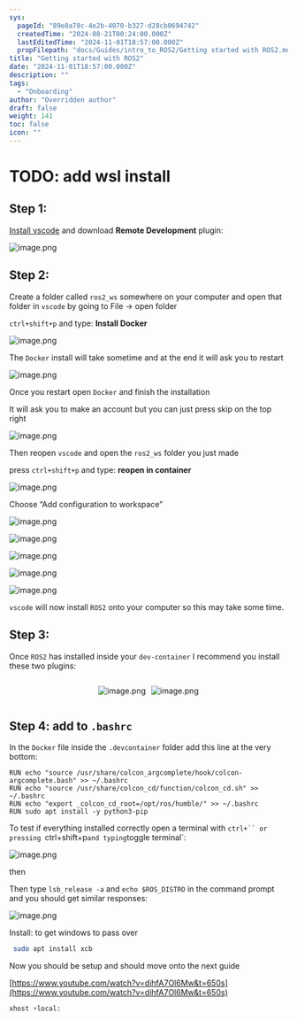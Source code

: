 ```yaml
---
sys:
  pageId: "89e0a78c-4e2b-4070-b327-d28cb0694742"
  createdTime: "2024-08-21T00:24:00.000Z"
  lastEditedTime: "2024-11-01T18:57:00.000Z"
  propFilepath: "docs/Guides/intro_to_ROS2/Getting started with ROS2.md"
title: "Getting started with ROS2"
date: "2024-11-01T18:57:00.000Z"
description: ""
tags:
  - "Onboarding"
author: "Overridden author"
draft: false
weight: 141
toc: false
icon: ""
---
```


# TODO: add wsl install

## Step 1:

[Install vscode](https://code.visualstudio.com/download) and download **Remote Development** plugin:

![image.png](https://prod-files-secure.s3.us-west-2.amazonaws.com/d518164a-d88e-44d1-a4ee-3adb3bd8bce0/efb52993-1881-4a40-b95e-6f020334f022/image.png?X-Amz-Algorithm=AWS4-HMAC-SHA256&X-Amz-Content-Sha256=UNSIGNED-PAYLOAD&X-Amz-Credential=ASIAZI2LB466RHQBL6FB%2F20250317%2Fus-west-2%2Fs3%2Faws4_request&X-Amz-Date=20250317T210729Z&X-Amz-Expires=3600&X-Amz-Security-Token=IQoJb3JpZ2luX2VjEPT%2F%2F%2F%2F%2F%2F%2F%2F%2F%2FwEaCXVzLXdlc3QtMiJIMEYCIQDA77E2qgSNyHywc%2FDOPEHqXzleG7HX%2Bol1feWr3hx7dAIhALdUfusEfDhiG79hUHVQanTDnTZQJ1Eg9sdN8kl976wsKv8DCE0QABoMNjM3NDIzMTgzODA1Igw9vyFjVzLlq8YqwOUq3AM3V72C0HL71FBkbZPj3Q%2BGqpFfrYMliKtzRRvdXEZTCZeObbMF2iz6Y%2B5zoa2Ux%2FkaSqeto0BHVyHDAVBnfMnL2Y%2FwmWtWntEMaLBJp%2FpFDps%2BQ7t15cpmUVxFPZe8ZlDNR1t%2BXHhcApQCoFeFa7YXUsDny0QYHAu%2FGNF%2FBJRvzFT4vvR1%2B8fDs4NZQ9f0diwygxI5tHURw9cvkaOl6qcep8bDgdFFOUSPYVCpxcOo9ZcQteRtTjQ7Lo8WuI2OqgOeSbsdvkksfcHh%2BUyprTu1odAn0Y%2B3bZcde4KS0fO1J1DvdSC%2Bmt0cVuxfYZtwEmxRZ9hNTQ6wXsCTM9aTgzTGlLZP5n82Z2RHlXOkSdV7QZ3Ziloq%2BxW7%2FJYie8UsCxK98XhdioWW7%2F0mrbeXHzymJV%2Fiy9q8%2F6SKm6F7ak7IV3jS%2FL2RDBEspo%2F0VcJEdlC%2Bxk1%2B6tkSJObRYKLrhdKmpraLT%2FZJA544ZGA5s2ZLx2VANUT85B7xq35cZU54A8rU77A87y9E%2F4J8tT%2BcZHWTH%2BTOCp56d2jY0VJqOyxhzWUGZdWbDvPNkQ8SOSoeKjh%2FwKi4THHOXCT4UWcs8U2OhXQFSfg%2BmugkooWE6xU8R7x0CSoJ2V9o%2BkLe9jD8guK%2BBjqkAbKTzrgYGBYurzoqXfGgSl2zpbSu1zvXpHMhm0lCOJGv%2B8pwlKnpyN2vHZcObVRENzDbhiDDBMhvMLj0ufKWwAOhB2T7wlFn1hvfYswER5zRDDzD9DQ1lDkaHco%2BHdCd2tUJr8iPpeflAoGX2WAS875wZYxNyEzUMmBn9wqSArhIBgA3Tn%2BSdeNm%2BY5TqVSPVnHxR4Xxw5c7j9XKCy4%2FVhLh8OXN&X-Amz-Signature=899ca45a3e128788b5bcf9da3919754aecf432779a77a6fbd9a09623bbc72fe6&X-Amz-SignedHeaders=host&x-id=GetObject)

## Step 2:

Create a folder called `ros2_ws` somewhere on your computer and open that folder in `vscode` by going to File → open folder 

`ctrl+shift+p` and type: **Install Docker**

![image.png](https://prod-files-secure.s3.us-west-2.amazonaws.com/d518164a-d88e-44d1-a4ee-3adb3bd8bce0/2269dc0e-1cd5-47ff-bceb-c04ad9b2eab0/image.png?X-Amz-Algorithm=AWS4-HMAC-SHA256&X-Amz-Content-Sha256=UNSIGNED-PAYLOAD&X-Amz-Credential=ASIAZI2LB466RHQBL6FB%2F20250317%2Fus-west-2%2Fs3%2Faws4_request&X-Amz-Date=20250317T210729Z&X-Amz-Expires=3600&X-Amz-Security-Token=IQoJb3JpZ2luX2VjEPT%2F%2F%2F%2F%2F%2F%2F%2F%2F%2FwEaCXVzLXdlc3QtMiJIMEYCIQDA77E2qgSNyHywc%2FDOPEHqXzleG7HX%2Bol1feWr3hx7dAIhALdUfusEfDhiG79hUHVQanTDnTZQJ1Eg9sdN8kl976wsKv8DCE0QABoMNjM3NDIzMTgzODA1Igw9vyFjVzLlq8YqwOUq3AM3V72C0HL71FBkbZPj3Q%2BGqpFfrYMliKtzRRvdXEZTCZeObbMF2iz6Y%2B5zoa2Ux%2FkaSqeto0BHVyHDAVBnfMnL2Y%2FwmWtWntEMaLBJp%2FpFDps%2BQ7t15cpmUVxFPZe8ZlDNR1t%2BXHhcApQCoFeFa7YXUsDny0QYHAu%2FGNF%2FBJRvzFT4vvR1%2B8fDs4NZQ9f0diwygxI5tHURw9cvkaOl6qcep8bDgdFFOUSPYVCpxcOo9ZcQteRtTjQ7Lo8WuI2OqgOeSbsdvkksfcHh%2BUyprTu1odAn0Y%2B3bZcde4KS0fO1J1DvdSC%2Bmt0cVuxfYZtwEmxRZ9hNTQ6wXsCTM9aTgzTGlLZP5n82Z2RHlXOkSdV7QZ3Ziloq%2BxW7%2FJYie8UsCxK98XhdioWW7%2F0mrbeXHzymJV%2Fiy9q8%2F6SKm6F7ak7IV3jS%2FL2RDBEspo%2F0VcJEdlC%2Bxk1%2B6tkSJObRYKLrhdKmpraLT%2FZJA544ZGA5s2ZLx2VANUT85B7xq35cZU54A8rU77A87y9E%2F4J8tT%2BcZHWTH%2BTOCp56d2jY0VJqOyxhzWUGZdWbDvPNkQ8SOSoeKjh%2FwKi4THHOXCT4UWcs8U2OhXQFSfg%2BmugkooWE6xU8R7x0CSoJ2V9o%2BkLe9jD8guK%2BBjqkAbKTzrgYGBYurzoqXfGgSl2zpbSu1zvXpHMhm0lCOJGv%2B8pwlKnpyN2vHZcObVRENzDbhiDDBMhvMLj0ufKWwAOhB2T7wlFn1hvfYswER5zRDDzD9DQ1lDkaHco%2BHdCd2tUJr8iPpeflAoGX2WAS875wZYxNyEzUMmBn9wqSArhIBgA3Tn%2BSdeNm%2BY5TqVSPVnHxR4Xxw5c7j9XKCy4%2FVhLh8OXN&X-Amz-Signature=5cddddaa060c1edf49a37327fc2da6b5cfd382ece3b64cae4e95caa03f2b58b2&X-Amz-SignedHeaders=host&x-id=GetObject)

The `Docker` install will take sometime and at the end it will ask you to restart

![image.png](https://prod-files-secure.s3.us-west-2.amazonaws.com/d518164a-d88e-44d1-a4ee-3adb3bd8bce0/ed233f78-be33-4b1f-b89c-9c346c0e961e/image.png?X-Amz-Algorithm=AWS4-HMAC-SHA256&X-Amz-Content-Sha256=UNSIGNED-PAYLOAD&X-Amz-Credential=ASIAZI2LB466RHQBL6FB%2F20250317%2Fus-west-2%2Fs3%2Faws4_request&X-Amz-Date=20250317T210729Z&X-Amz-Expires=3600&X-Amz-Security-Token=IQoJb3JpZ2luX2VjEPT%2F%2F%2F%2F%2F%2F%2F%2F%2F%2FwEaCXVzLXdlc3QtMiJIMEYCIQDA77E2qgSNyHywc%2FDOPEHqXzleG7HX%2Bol1feWr3hx7dAIhALdUfusEfDhiG79hUHVQanTDnTZQJ1Eg9sdN8kl976wsKv8DCE0QABoMNjM3NDIzMTgzODA1Igw9vyFjVzLlq8YqwOUq3AM3V72C0HL71FBkbZPj3Q%2BGqpFfrYMliKtzRRvdXEZTCZeObbMF2iz6Y%2B5zoa2Ux%2FkaSqeto0BHVyHDAVBnfMnL2Y%2FwmWtWntEMaLBJp%2FpFDps%2BQ7t15cpmUVxFPZe8ZlDNR1t%2BXHhcApQCoFeFa7YXUsDny0QYHAu%2FGNF%2FBJRvzFT4vvR1%2B8fDs4NZQ9f0diwygxI5tHURw9cvkaOl6qcep8bDgdFFOUSPYVCpxcOo9ZcQteRtTjQ7Lo8WuI2OqgOeSbsdvkksfcHh%2BUyprTu1odAn0Y%2B3bZcde4KS0fO1J1DvdSC%2Bmt0cVuxfYZtwEmxRZ9hNTQ6wXsCTM9aTgzTGlLZP5n82Z2RHlXOkSdV7QZ3Ziloq%2BxW7%2FJYie8UsCxK98XhdioWW7%2F0mrbeXHzymJV%2Fiy9q8%2F6SKm6F7ak7IV3jS%2FL2RDBEspo%2F0VcJEdlC%2Bxk1%2B6tkSJObRYKLrhdKmpraLT%2FZJA544ZGA5s2ZLx2VANUT85B7xq35cZU54A8rU77A87y9E%2F4J8tT%2BcZHWTH%2BTOCp56d2jY0VJqOyxhzWUGZdWbDvPNkQ8SOSoeKjh%2FwKi4THHOXCT4UWcs8U2OhXQFSfg%2BmugkooWE6xU8R7x0CSoJ2V9o%2BkLe9jD8guK%2BBjqkAbKTzrgYGBYurzoqXfGgSl2zpbSu1zvXpHMhm0lCOJGv%2B8pwlKnpyN2vHZcObVRENzDbhiDDBMhvMLj0ufKWwAOhB2T7wlFn1hvfYswER5zRDDzD9DQ1lDkaHco%2BHdCd2tUJr8iPpeflAoGX2WAS875wZYxNyEzUMmBn9wqSArhIBgA3Tn%2BSdeNm%2BY5TqVSPVnHxR4Xxw5c7j9XKCy4%2FVhLh8OXN&X-Amz-Signature=7e707d2dd4eff6f7417af01f64e6bdc1c6deffd87f22644684967b3d2c9693b8&X-Amz-SignedHeaders=host&x-id=GetObject)

Once you restart open `Docker` and finish the installation

It will ask you to make an account but you can just press skip on the top right

![image.png](https://prod-files-secure.s3.us-west-2.amazonaws.com/d518164a-d88e-44d1-a4ee-3adb3bd8bce0/21010ad9-1659-4fd9-9f59-9932a09b2a3d/image.png?X-Amz-Algorithm=AWS4-HMAC-SHA256&X-Amz-Content-Sha256=UNSIGNED-PAYLOAD&X-Amz-Credential=ASIAZI2LB466RHQBL6FB%2F20250317%2Fus-west-2%2Fs3%2Faws4_request&X-Amz-Date=20250317T210729Z&X-Amz-Expires=3600&X-Amz-Security-Token=IQoJb3JpZ2luX2VjEPT%2F%2F%2F%2F%2F%2F%2F%2F%2F%2FwEaCXVzLXdlc3QtMiJIMEYCIQDA77E2qgSNyHywc%2FDOPEHqXzleG7HX%2Bol1feWr3hx7dAIhALdUfusEfDhiG79hUHVQanTDnTZQJ1Eg9sdN8kl976wsKv8DCE0QABoMNjM3NDIzMTgzODA1Igw9vyFjVzLlq8YqwOUq3AM3V72C0HL71FBkbZPj3Q%2BGqpFfrYMliKtzRRvdXEZTCZeObbMF2iz6Y%2B5zoa2Ux%2FkaSqeto0BHVyHDAVBnfMnL2Y%2FwmWtWntEMaLBJp%2FpFDps%2BQ7t15cpmUVxFPZe8ZlDNR1t%2BXHhcApQCoFeFa7YXUsDny0QYHAu%2FGNF%2FBJRvzFT4vvR1%2B8fDs4NZQ9f0diwygxI5tHURw9cvkaOl6qcep8bDgdFFOUSPYVCpxcOo9ZcQteRtTjQ7Lo8WuI2OqgOeSbsdvkksfcHh%2BUyprTu1odAn0Y%2B3bZcde4KS0fO1J1DvdSC%2Bmt0cVuxfYZtwEmxRZ9hNTQ6wXsCTM9aTgzTGlLZP5n82Z2RHlXOkSdV7QZ3Ziloq%2BxW7%2FJYie8UsCxK98XhdioWW7%2F0mrbeXHzymJV%2Fiy9q8%2F6SKm6F7ak7IV3jS%2FL2RDBEspo%2F0VcJEdlC%2Bxk1%2B6tkSJObRYKLrhdKmpraLT%2FZJA544ZGA5s2ZLx2VANUT85B7xq35cZU54A8rU77A87y9E%2F4J8tT%2BcZHWTH%2BTOCp56d2jY0VJqOyxhzWUGZdWbDvPNkQ8SOSoeKjh%2FwKi4THHOXCT4UWcs8U2OhXQFSfg%2BmugkooWE6xU8R7x0CSoJ2V9o%2BkLe9jD8guK%2BBjqkAbKTzrgYGBYurzoqXfGgSl2zpbSu1zvXpHMhm0lCOJGv%2B8pwlKnpyN2vHZcObVRENzDbhiDDBMhvMLj0ufKWwAOhB2T7wlFn1hvfYswER5zRDDzD9DQ1lDkaHco%2BHdCd2tUJr8iPpeflAoGX2WAS875wZYxNyEzUMmBn9wqSArhIBgA3Tn%2BSdeNm%2BY5TqVSPVnHxR4Xxw5c7j9XKCy4%2FVhLh8OXN&X-Amz-Signature=4a68040057b62f9a2746666bb7093715307607fce4563991778f53b3aa89c57b&X-Amz-SignedHeaders=host&x-id=GetObject)

Then reopen `vscode` and open the `ros2_ws` folder you just made

press `ctrl+shift+p` and type: **reopen in container**

![image.png](https://prod-files-secure.s3.us-west-2.amazonaws.com/d518164a-d88e-44d1-a4ee-3adb3bd8bce0/4e93b8c2-41ad-488c-8095-c74205196118/image.png?X-Amz-Algorithm=AWS4-HMAC-SHA256&X-Amz-Content-Sha256=UNSIGNED-PAYLOAD&X-Amz-Credential=ASIAZI2LB466RHQBL6FB%2F20250317%2Fus-west-2%2Fs3%2Faws4_request&X-Amz-Date=20250317T210729Z&X-Amz-Expires=3600&X-Amz-Security-Token=IQoJb3JpZ2luX2VjEPT%2F%2F%2F%2F%2F%2F%2F%2F%2F%2FwEaCXVzLXdlc3QtMiJIMEYCIQDA77E2qgSNyHywc%2FDOPEHqXzleG7HX%2Bol1feWr3hx7dAIhALdUfusEfDhiG79hUHVQanTDnTZQJ1Eg9sdN8kl976wsKv8DCE0QABoMNjM3NDIzMTgzODA1Igw9vyFjVzLlq8YqwOUq3AM3V72C0HL71FBkbZPj3Q%2BGqpFfrYMliKtzRRvdXEZTCZeObbMF2iz6Y%2B5zoa2Ux%2FkaSqeto0BHVyHDAVBnfMnL2Y%2FwmWtWntEMaLBJp%2FpFDps%2BQ7t15cpmUVxFPZe8ZlDNR1t%2BXHhcApQCoFeFa7YXUsDny0QYHAu%2FGNF%2FBJRvzFT4vvR1%2B8fDs4NZQ9f0diwygxI5tHURw9cvkaOl6qcep8bDgdFFOUSPYVCpxcOo9ZcQteRtTjQ7Lo8WuI2OqgOeSbsdvkksfcHh%2BUyprTu1odAn0Y%2B3bZcde4KS0fO1J1DvdSC%2Bmt0cVuxfYZtwEmxRZ9hNTQ6wXsCTM9aTgzTGlLZP5n82Z2RHlXOkSdV7QZ3Ziloq%2BxW7%2FJYie8UsCxK98XhdioWW7%2F0mrbeXHzymJV%2Fiy9q8%2F6SKm6F7ak7IV3jS%2FL2RDBEspo%2F0VcJEdlC%2Bxk1%2B6tkSJObRYKLrhdKmpraLT%2FZJA544ZGA5s2ZLx2VANUT85B7xq35cZU54A8rU77A87y9E%2F4J8tT%2BcZHWTH%2BTOCp56d2jY0VJqOyxhzWUGZdWbDvPNkQ8SOSoeKjh%2FwKi4THHOXCT4UWcs8U2OhXQFSfg%2BmugkooWE6xU8R7x0CSoJ2V9o%2BkLe9jD8guK%2BBjqkAbKTzrgYGBYurzoqXfGgSl2zpbSu1zvXpHMhm0lCOJGv%2B8pwlKnpyN2vHZcObVRENzDbhiDDBMhvMLj0ufKWwAOhB2T7wlFn1hvfYswER5zRDDzD9DQ1lDkaHco%2BHdCd2tUJr8iPpeflAoGX2WAS875wZYxNyEzUMmBn9wqSArhIBgA3Tn%2BSdeNm%2BY5TqVSPVnHxR4Xxw5c7j9XKCy4%2FVhLh8OXN&X-Amz-Signature=d5787b77486ade3706176f1d9b0415811939e365b9f805a6267ab82f829ead87&X-Amz-SignedHeaders=host&x-id=GetObject)

Choose “Add configuration to workspace”

![image.png](https://prod-files-secure.s3.us-west-2.amazonaws.com/d518164a-d88e-44d1-a4ee-3adb3bd8bce0/9560b282-5060-4989-ba37-97e7b2c22476/image.png?X-Amz-Algorithm=AWS4-HMAC-SHA256&X-Amz-Content-Sha256=UNSIGNED-PAYLOAD&X-Amz-Credential=ASIAZI2LB466RHQBL6FB%2F20250317%2Fus-west-2%2Fs3%2Faws4_request&X-Amz-Date=20250317T210729Z&X-Amz-Expires=3600&X-Amz-Security-Token=IQoJb3JpZ2luX2VjEPT%2F%2F%2F%2F%2F%2F%2F%2F%2F%2FwEaCXVzLXdlc3QtMiJIMEYCIQDA77E2qgSNyHywc%2FDOPEHqXzleG7HX%2Bol1feWr3hx7dAIhALdUfusEfDhiG79hUHVQanTDnTZQJ1Eg9sdN8kl976wsKv8DCE0QABoMNjM3NDIzMTgzODA1Igw9vyFjVzLlq8YqwOUq3AM3V72C0HL71FBkbZPj3Q%2BGqpFfrYMliKtzRRvdXEZTCZeObbMF2iz6Y%2B5zoa2Ux%2FkaSqeto0BHVyHDAVBnfMnL2Y%2FwmWtWntEMaLBJp%2FpFDps%2BQ7t15cpmUVxFPZe8ZlDNR1t%2BXHhcApQCoFeFa7YXUsDny0QYHAu%2FGNF%2FBJRvzFT4vvR1%2B8fDs4NZQ9f0diwygxI5tHURw9cvkaOl6qcep8bDgdFFOUSPYVCpxcOo9ZcQteRtTjQ7Lo8WuI2OqgOeSbsdvkksfcHh%2BUyprTu1odAn0Y%2B3bZcde4KS0fO1J1DvdSC%2Bmt0cVuxfYZtwEmxRZ9hNTQ6wXsCTM9aTgzTGlLZP5n82Z2RHlXOkSdV7QZ3Ziloq%2BxW7%2FJYie8UsCxK98XhdioWW7%2F0mrbeXHzymJV%2Fiy9q8%2F6SKm6F7ak7IV3jS%2FL2RDBEspo%2F0VcJEdlC%2Bxk1%2B6tkSJObRYKLrhdKmpraLT%2FZJA544ZGA5s2ZLx2VANUT85B7xq35cZU54A8rU77A87y9E%2F4J8tT%2BcZHWTH%2BTOCp56d2jY0VJqOyxhzWUGZdWbDvPNkQ8SOSoeKjh%2FwKi4THHOXCT4UWcs8U2OhXQFSfg%2BmugkooWE6xU8R7x0CSoJ2V9o%2BkLe9jD8guK%2BBjqkAbKTzrgYGBYurzoqXfGgSl2zpbSu1zvXpHMhm0lCOJGv%2B8pwlKnpyN2vHZcObVRENzDbhiDDBMhvMLj0ufKWwAOhB2T7wlFn1hvfYswER5zRDDzD9DQ1lDkaHco%2BHdCd2tUJr8iPpeflAoGX2WAS875wZYxNyEzUMmBn9wqSArhIBgA3Tn%2BSdeNm%2BY5TqVSPVnHxR4Xxw5c7j9XKCy4%2FVhLh8OXN&X-Amz-Signature=8d1ac95ba06d502f858f3cff5825602821f971d1c1897b85615c1995be0d927e&X-Amz-SignedHeaders=host&x-id=GetObject)

![image.png](https://prod-files-secure.s3.us-west-2.amazonaws.com/d518164a-d88e-44d1-a4ee-3adb3bd8bce0/2ee63f81-886b-48e8-a553-dc6e5eac99e4/image.png?X-Amz-Algorithm=AWS4-HMAC-SHA256&X-Amz-Content-Sha256=UNSIGNED-PAYLOAD&X-Amz-Credential=ASIAZI2LB466RHQBL6FB%2F20250317%2Fus-west-2%2Fs3%2Faws4_request&X-Amz-Date=20250317T210729Z&X-Amz-Expires=3600&X-Amz-Security-Token=IQoJb3JpZ2luX2VjEPT%2F%2F%2F%2F%2F%2F%2F%2F%2F%2FwEaCXVzLXdlc3QtMiJIMEYCIQDA77E2qgSNyHywc%2FDOPEHqXzleG7HX%2Bol1feWr3hx7dAIhALdUfusEfDhiG79hUHVQanTDnTZQJ1Eg9sdN8kl976wsKv8DCE0QABoMNjM3NDIzMTgzODA1Igw9vyFjVzLlq8YqwOUq3AM3V72C0HL71FBkbZPj3Q%2BGqpFfrYMliKtzRRvdXEZTCZeObbMF2iz6Y%2B5zoa2Ux%2FkaSqeto0BHVyHDAVBnfMnL2Y%2FwmWtWntEMaLBJp%2FpFDps%2BQ7t15cpmUVxFPZe8ZlDNR1t%2BXHhcApQCoFeFa7YXUsDny0QYHAu%2FGNF%2FBJRvzFT4vvR1%2B8fDs4NZQ9f0diwygxI5tHURw9cvkaOl6qcep8bDgdFFOUSPYVCpxcOo9ZcQteRtTjQ7Lo8WuI2OqgOeSbsdvkksfcHh%2BUyprTu1odAn0Y%2B3bZcde4KS0fO1J1DvdSC%2Bmt0cVuxfYZtwEmxRZ9hNTQ6wXsCTM9aTgzTGlLZP5n82Z2RHlXOkSdV7QZ3Ziloq%2BxW7%2FJYie8UsCxK98XhdioWW7%2F0mrbeXHzymJV%2Fiy9q8%2F6SKm6F7ak7IV3jS%2FL2RDBEspo%2F0VcJEdlC%2Bxk1%2B6tkSJObRYKLrhdKmpraLT%2FZJA544ZGA5s2ZLx2VANUT85B7xq35cZU54A8rU77A87y9E%2F4J8tT%2BcZHWTH%2BTOCp56d2jY0VJqOyxhzWUGZdWbDvPNkQ8SOSoeKjh%2FwKi4THHOXCT4UWcs8U2OhXQFSfg%2BmugkooWE6xU8R7x0CSoJ2V9o%2BkLe9jD8guK%2BBjqkAbKTzrgYGBYurzoqXfGgSl2zpbSu1zvXpHMhm0lCOJGv%2B8pwlKnpyN2vHZcObVRENzDbhiDDBMhvMLj0ufKWwAOhB2T7wlFn1hvfYswER5zRDDzD9DQ1lDkaHco%2BHdCd2tUJr8iPpeflAoGX2WAS875wZYxNyEzUMmBn9wqSArhIBgA3Tn%2BSdeNm%2BY5TqVSPVnHxR4Xxw5c7j9XKCy4%2FVhLh8OXN&X-Amz-Signature=a7ecd4cba604b3408c213cb88d9080847912d395a195646e66f46c4921ca4324&X-Amz-SignedHeaders=host&x-id=GetObject)

![image.png](https://prod-files-secure.s3.us-west-2.amazonaws.com/d518164a-d88e-44d1-a4ee-3adb3bd8bce0/ae1580b2-b048-407e-aed9-b584224a7a04/image.png?X-Amz-Algorithm=AWS4-HMAC-SHA256&X-Amz-Content-Sha256=UNSIGNED-PAYLOAD&X-Amz-Credential=ASIAZI2LB466RHQBL6FB%2F20250317%2Fus-west-2%2Fs3%2Faws4_request&X-Amz-Date=20250317T210729Z&X-Amz-Expires=3600&X-Amz-Security-Token=IQoJb3JpZ2luX2VjEPT%2F%2F%2F%2F%2F%2F%2F%2F%2F%2FwEaCXVzLXdlc3QtMiJIMEYCIQDA77E2qgSNyHywc%2FDOPEHqXzleG7HX%2Bol1feWr3hx7dAIhALdUfusEfDhiG79hUHVQanTDnTZQJ1Eg9sdN8kl976wsKv8DCE0QABoMNjM3NDIzMTgzODA1Igw9vyFjVzLlq8YqwOUq3AM3V72C0HL71FBkbZPj3Q%2BGqpFfrYMliKtzRRvdXEZTCZeObbMF2iz6Y%2B5zoa2Ux%2FkaSqeto0BHVyHDAVBnfMnL2Y%2FwmWtWntEMaLBJp%2FpFDps%2BQ7t15cpmUVxFPZe8ZlDNR1t%2BXHhcApQCoFeFa7YXUsDny0QYHAu%2FGNF%2FBJRvzFT4vvR1%2B8fDs4NZQ9f0diwygxI5tHURw9cvkaOl6qcep8bDgdFFOUSPYVCpxcOo9ZcQteRtTjQ7Lo8WuI2OqgOeSbsdvkksfcHh%2BUyprTu1odAn0Y%2B3bZcde4KS0fO1J1DvdSC%2Bmt0cVuxfYZtwEmxRZ9hNTQ6wXsCTM9aTgzTGlLZP5n82Z2RHlXOkSdV7QZ3Ziloq%2BxW7%2FJYie8UsCxK98XhdioWW7%2F0mrbeXHzymJV%2Fiy9q8%2F6SKm6F7ak7IV3jS%2FL2RDBEspo%2F0VcJEdlC%2Bxk1%2B6tkSJObRYKLrhdKmpraLT%2FZJA544ZGA5s2ZLx2VANUT85B7xq35cZU54A8rU77A87y9E%2F4J8tT%2BcZHWTH%2BTOCp56d2jY0VJqOyxhzWUGZdWbDvPNkQ8SOSoeKjh%2FwKi4THHOXCT4UWcs8U2OhXQFSfg%2BmugkooWE6xU8R7x0CSoJ2V9o%2BkLe9jD8guK%2BBjqkAbKTzrgYGBYurzoqXfGgSl2zpbSu1zvXpHMhm0lCOJGv%2B8pwlKnpyN2vHZcObVRENzDbhiDDBMhvMLj0ufKWwAOhB2T7wlFn1hvfYswER5zRDDzD9DQ1lDkaHco%2BHdCd2tUJr8iPpeflAoGX2WAS875wZYxNyEzUMmBn9wqSArhIBgA3Tn%2BSdeNm%2BY5TqVSPVnHxR4Xxw5c7j9XKCy4%2FVhLh8OXN&X-Amz-Signature=ea000faaa179779c789fd46d02fecbd7cf132263c838fb34f6e46bdc35af33a0&X-Amz-SignedHeaders=host&x-id=GetObject)

![image.png](https://prod-files-secure.s3.us-west-2.amazonaws.com/d518164a-d88e-44d1-a4ee-3adb3bd8bce0/53255b28-f75e-430f-b9e3-c0ac8577e42b/image.png?X-Amz-Algorithm=AWS4-HMAC-SHA256&X-Amz-Content-Sha256=UNSIGNED-PAYLOAD&X-Amz-Credential=ASIAZI2LB466RHQBL6FB%2F20250317%2Fus-west-2%2Fs3%2Faws4_request&X-Amz-Date=20250317T210729Z&X-Amz-Expires=3600&X-Amz-Security-Token=IQoJb3JpZ2luX2VjEPT%2F%2F%2F%2F%2F%2F%2F%2F%2F%2FwEaCXVzLXdlc3QtMiJIMEYCIQDA77E2qgSNyHywc%2FDOPEHqXzleG7HX%2Bol1feWr3hx7dAIhALdUfusEfDhiG79hUHVQanTDnTZQJ1Eg9sdN8kl976wsKv8DCE0QABoMNjM3NDIzMTgzODA1Igw9vyFjVzLlq8YqwOUq3AM3V72C0HL71FBkbZPj3Q%2BGqpFfrYMliKtzRRvdXEZTCZeObbMF2iz6Y%2B5zoa2Ux%2FkaSqeto0BHVyHDAVBnfMnL2Y%2FwmWtWntEMaLBJp%2FpFDps%2BQ7t15cpmUVxFPZe8ZlDNR1t%2BXHhcApQCoFeFa7YXUsDny0QYHAu%2FGNF%2FBJRvzFT4vvR1%2B8fDs4NZQ9f0diwygxI5tHURw9cvkaOl6qcep8bDgdFFOUSPYVCpxcOo9ZcQteRtTjQ7Lo8WuI2OqgOeSbsdvkksfcHh%2BUyprTu1odAn0Y%2B3bZcde4KS0fO1J1DvdSC%2Bmt0cVuxfYZtwEmxRZ9hNTQ6wXsCTM9aTgzTGlLZP5n82Z2RHlXOkSdV7QZ3Ziloq%2BxW7%2FJYie8UsCxK98XhdioWW7%2F0mrbeXHzymJV%2Fiy9q8%2F6SKm6F7ak7IV3jS%2FL2RDBEspo%2F0VcJEdlC%2Bxk1%2B6tkSJObRYKLrhdKmpraLT%2FZJA544ZGA5s2ZLx2VANUT85B7xq35cZU54A8rU77A87y9E%2F4J8tT%2BcZHWTH%2BTOCp56d2jY0VJqOyxhzWUGZdWbDvPNkQ8SOSoeKjh%2FwKi4THHOXCT4UWcs8U2OhXQFSfg%2BmugkooWE6xU8R7x0CSoJ2V9o%2BkLe9jD8guK%2BBjqkAbKTzrgYGBYurzoqXfGgSl2zpbSu1zvXpHMhm0lCOJGv%2B8pwlKnpyN2vHZcObVRENzDbhiDDBMhvMLj0ufKWwAOhB2T7wlFn1hvfYswER5zRDDzD9DQ1lDkaHco%2BHdCd2tUJr8iPpeflAoGX2WAS875wZYxNyEzUMmBn9wqSArhIBgA3Tn%2BSdeNm%2BY5TqVSPVnHxR4Xxw5c7j9XKCy4%2FVhLh8OXN&X-Amz-Signature=3896d40289bd872d75405b913af36321fb2ec9ff40096aee10e96c2e9429b672&X-Amz-SignedHeaders=host&x-id=GetObject)

![image.png](https://prod-files-secure.s3.us-west-2.amazonaws.com/d518164a-d88e-44d1-a4ee-3adb3bd8bce0/7c562767-5af9-4ffb-97d1-327bcdf4ee00/image.png?X-Amz-Algorithm=AWS4-HMAC-SHA256&X-Amz-Content-Sha256=UNSIGNED-PAYLOAD&X-Amz-Credential=ASIAZI2LB466RHQBL6FB%2F20250317%2Fus-west-2%2Fs3%2Faws4_request&X-Amz-Date=20250317T210729Z&X-Amz-Expires=3600&X-Amz-Security-Token=IQoJb3JpZ2luX2VjEPT%2F%2F%2F%2F%2F%2F%2F%2F%2F%2FwEaCXVzLXdlc3QtMiJIMEYCIQDA77E2qgSNyHywc%2FDOPEHqXzleG7HX%2Bol1feWr3hx7dAIhALdUfusEfDhiG79hUHVQanTDnTZQJ1Eg9sdN8kl976wsKv8DCE0QABoMNjM3NDIzMTgzODA1Igw9vyFjVzLlq8YqwOUq3AM3V72C0HL71FBkbZPj3Q%2BGqpFfrYMliKtzRRvdXEZTCZeObbMF2iz6Y%2B5zoa2Ux%2FkaSqeto0BHVyHDAVBnfMnL2Y%2FwmWtWntEMaLBJp%2FpFDps%2BQ7t15cpmUVxFPZe8ZlDNR1t%2BXHhcApQCoFeFa7YXUsDny0QYHAu%2FGNF%2FBJRvzFT4vvR1%2B8fDs4NZQ9f0diwygxI5tHURw9cvkaOl6qcep8bDgdFFOUSPYVCpxcOo9ZcQteRtTjQ7Lo8WuI2OqgOeSbsdvkksfcHh%2BUyprTu1odAn0Y%2B3bZcde4KS0fO1J1DvdSC%2Bmt0cVuxfYZtwEmxRZ9hNTQ6wXsCTM9aTgzTGlLZP5n82Z2RHlXOkSdV7QZ3Ziloq%2BxW7%2FJYie8UsCxK98XhdioWW7%2F0mrbeXHzymJV%2Fiy9q8%2F6SKm6F7ak7IV3jS%2FL2RDBEspo%2F0VcJEdlC%2Bxk1%2B6tkSJObRYKLrhdKmpraLT%2FZJA544ZGA5s2ZLx2VANUT85B7xq35cZU54A8rU77A87y9E%2F4J8tT%2BcZHWTH%2BTOCp56d2jY0VJqOyxhzWUGZdWbDvPNkQ8SOSoeKjh%2FwKi4THHOXCT4UWcs8U2OhXQFSfg%2BmugkooWE6xU8R7x0CSoJ2V9o%2BkLe9jD8guK%2BBjqkAbKTzrgYGBYurzoqXfGgSl2zpbSu1zvXpHMhm0lCOJGv%2B8pwlKnpyN2vHZcObVRENzDbhiDDBMhvMLj0ufKWwAOhB2T7wlFn1hvfYswER5zRDDzD9DQ1lDkaHco%2BHdCd2tUJr8iPpeflAoGX2WAS875wZYxNyEzUMmBn9wqSArhIBgA3Tn%2BSdeNm%2BY5TqVSPVnHxR4Xxw5c7j9XKCy4%2FVhLh8OXN&X-Amz-Signature=cb7039bd042ff4e40ea6db1ed70342c39d0d5ff7d1012a1081f63f739dedad27&X-Amz-SignedHeaders=host&x-id=GetObject)

`vscode` will now install `ROS2` onto your computer so this may take some time.

## Step 3:

Once `ROS2` has installed inside your `dev-container` I recommend you install these two plugins:

<div style="display: flex;flex-direction: row; column-gap:10px; max-width: 630px;justify-content: center;">
<div>

![image.png](https://prod-files-secure.s3.us-west-2.amazonaws.com/d518164a-d88e-44d1-a4ee-3adb3bd8bce0/3fc3d550-5a54-4ba1-ba6b-faa01cdb7369/image.png?X-Amz-Algorithm=AWS4-HMAC-SHA256&X-Amz-Content-Sha256=UNSIGNED-PAYLOAD&X-Amz-Credential=ASIAZI2LB4664GKGPJX2%2F20250317%2Fus-west-2%2Fs3%2Faws4_request&X-Amz-Date=20250317T210730Z&X-Amz-Expires=3600&X-Amz-Security-Token=IQoJb3JpZ2luX2VjEPT%2F%2F%2F%2F%2F%2F%2F%2F%2F%2FwEaCXVzLXdlc3QtMiJHMEUCIQCIT7l9891Cov%2BEvK5xqTTkZw0auQFdNEcVyrzbDtvjVgIgIyGcIjGjX40QCxSwhU%2FC2n%2FqsQmwTQdpk2f74XegqJMq%2FwMITRAAGgw2Mzc0MjMxODM4MDUiDKX5xA%2FsZ%2F7btvvKXSrcA0V0wiDpAUi8QWni3mxGVJv6A93bkCmVqn9J3VOnmYHMppiomm0SQv7eDhKfzaQXPpg%2BwrwCRkunbCgwkIAtZOA6FwvCaVJrP5WFRWyESLFOGTjCsPLTlPiOXuWS5OV24G%2FHfBnPqVyfoLS%2FIBxWOG0orrQ%2BFiH8ph4ByTbmkwlLb1g6W06t%2FhqhQZDmWGa9FOEaSKZ5LC1cVKxwjhrcuzmRyRwm4NhTFMd%2BZcNlheXCZXaSYe55BImsISikiuHByVaJvxHnGZeb0%2BXSnUJVPFvutUqX422rGiYgzBbt7htxS8SC3PmynTdOqSJenHlu9XeLL9W6YzEdSvuW7grlwKIdfC7Fwjr89NGsAJXrIBI%2BNunztD%2BsqJ4j4tFJVCsB7jRBOTFM1bl1saBl6OnW5XmcPicWJjgdJd4WhgCUu26nbfdkeTypo6F4HhYDwJfzKj8kYgfIu4id7uorh5zqIkjXaQE4z46shPWTVUwdnPKvtEm3bqD9I5UjMiS6%2F114y8t0pXJ2hJcL60%2F3irf55%2FRLA0A3w%2BN%2FdJt3pw9kU72%2FO%2BGHrcJSr0cOU7os1mi0Cro8ibKPb2wz4fBXFokwiBTg01eHC97szRPaieSY2yVGFNOGXsXraZRhJGykMKuC4r4GOqUBftiUSHKE8DOvFkCGkC2NqP4KSATOeOH9wIXGPqTdxd7Ajauo7IWEjSnTJuLFBnhu1Xuvh7PNTyOd9%2FNHcuVEn%2Fyhf37A6bG9OnjvaNb%2BDUi%2FBfmkhiUUZuEes5T8NCF5AtADlrIcIM8qvWw%2F0Iy2V6BiLX6rSe10%2FAPnKeIq5Gvv8xZd6Q4oxBidc%2Fttnt9m3eYOZlwrS4Zh3nHsoaLte%2Fa8qHls&X-Amz-Signature=5c7561863c5a1d19970215221aa72a55dee7febea97f8f7ebfed0222d183feb5&X-Amz-SignedHeaders=host&x-id=GetObject)

</div>
<div>

![image.png](https://prod-files-secure.s3.us-west-2.amazonaws.com/d518164a-d88e-44d1-a4ee-3adb3bd8bce0/d994cc66-13c2-4093-a5a3-f84cf4601a82/image.png?X-Amz-Algorithm=AWS4-HMAC-SHA256&X-Amz-Content-Sha256=UNSIGNED-PAYLOAD&X-Amz-Credential=ASIAZI2LB466SYFOAAEU%2F20250317%2Fus-west-2%2Fs3%2Faws4_request&X-Amz-Date=20250317T210730Z&X-Amz-Expires=3600&X-Amz-Security-Token=IQoJb3JpZ2luX2VjEPT%2F%2F%2F%2F%2F%2F%2F%2F%2F%2FwEaCXVzLXdlc3QtMiJIMEYCIQDOTeMC6S%2FodBaUMZTqCRUgzuabU5nu9YvM4Pc%2FCs9UMwIhAP5ir2iJxZohzorYsw1e8%2Bl1%2FXTNunQox5acmpwhH4tvKv8DCE0QABoMNjM3NDIzMTgzODA1IgzOCy0x2H12r4gpsHEq3AO%2F4eolWEeiwxNd8kS%2BkAyQT1UTd1YNCvpvju3LF6d7JWSq3OeLnGIrhVDyEdC6bi7TRTNHtCyz2iW3DnRzrAIaOk8%2FzZPOQPRKOvwBTSNr00uAFSD%2FIym5EHK9PeRMr6GmyIxQzXqzcGuIcAX3J%2Fkwog7JoHswddGAPUiE78zn73i9OlBgIOmY9DtSHdHAEDinI8lKau1lQ6n2yV22n4V5xRTXhoXa00z1C6wYgcQqyt5M4HUOtM2Cp8cLQpviVUU7euM66Z2Bc%2FKxGpf05uK9inq4K4IzpXXdkSsZTejKPtqZdonVa5QQMrlu3T%2FNtUJ9IPEkSKnsatK3oxHTH4oOLtUU5yacs7JTBQ10rmFEdYx0n0j9rInuRi4AjObHvFe3ExarhHz0w8I2jbAjqBaS4JrZogl4TjWPZNl4hIIH5tnmw9iJn4IUM%2FL9EQ2aCcck6G%2FIEs1Qw7lNBpq3xUx6ZcTteJxSzEIiKX453lC1NEZNrQyJzjsvWqOSLJocB9agV3JbmMmS%2FbxAZaP2tIcCoLVWGIIlOJFfinP99cUjl0QGJ%2BgbOSANE%2BunRDXT%2BO1f91A6biqSLbsCsc%2BB%2FhTlhCVLLzz3vAaPfXchlzU6qqJMC%2BWXkqxWZMHNpjCzguK%2BBjqkATXKRwf3Bcs%2B%2B3cvyMgXcVNHISF3hb5lb9tIIKZuGbfNLbTlGPtB8y0CK%2BUa7A%2BCxP0cbXATISGg%2FFeEOCb8C8yzLun%2FMQRtBOjOT43uCICZAQW%2B%2F64mgLn4ntR75wwgGegxpjBHBd7LmrQDya%2FLImIbhobf0kf80yyfzfrLP4ard0pArH0rdH8dv%2BN2QYrLRyAR8E52QPvaHPAxh7A4CwwtfXdd&X-Amz-Signature=c63c4581a060023998491198faea9306aafa499e5cdc06a8388040bd159a3fcf&X-Amz-SignedHeaders=host&x-id=GetObject)

</div>
</div>

## Step 4: add to `.bashrc`

In the `Docker` file inside the `.devcontainer` folder add this line at the very bottom: 

```docker
RUN echo "source /usr/share/colcon_argcomplete/hook/colcon-argcomplete.bash" >> ~/.bashrc
RUN echo "source /usr/share/colcon_cd/function/colcon_cd.sh" >> ~/.bashrc
RUN echo "export _colcon_cd_root=/opt/ros/humble/" >> ~/.bashrc
RUN sudo apt install -y python3-pip 
```

To test if everything installed correctly open a terminal with `ctrl+`` or pressing `ctrl+shift+p` and typing `toggle terminal`:

![image.png](https://prod-files-secure.s3.us-west-2.amazonaws.com/d518164a-d88e-44d1-a4ee-3adb3bd8bce0/6a4943d8-b04e-4c02-9a58-775f3384d1a5/image.png?X-Amz-Algorithm=AWS4-HMAC-SHA256&X-Amz-Content-Sha256=UNSIGNED-PAYLOAD&X-Amz-Credential=ASIAZI2LB466RHQBL6FB%2F20250317%2Fus-west-2%2Fs3%2Faws4_request&X-Amz-Date=20250317T210729Z&X-Amz-Expires=3600&X-Amz-Security-Token=IQoJb3JpZ2luX2VjEPT%2F%2F%2F%2F%2F%2F%2F%2F%2F%2FwEaCXVzLXdlc3QtMiJIMEYCIQDA77E2qgSNyHywc%2FDOPEHqXzleG7HX%2Bol1feWr3hx7dAIhALdUfusEfDhiG79hUHVQanTDnTZQJ1Eg9sdN8kl976wsKv8DCE0QABoMNjM3NDIzMTgzODA1Igw9vyFjVzLlq8YqwOUq3AM3V72C0HL71FBkbZPj3Q%2BGqpFfrYMliKtzRRvdXEZTCZeObbMF2iz6Y%2B5zoa2Ux%2FkaSqeto0BHVyHDAVBnfMnL2Y%2FwmWtWntEMaLBJp%2FpFDps%2BQ7t15cpmUVxFPZe8ZlDNR1t%2BXHhcApQCoFeFa7YXUsDny0QYHAu%2FGNF%2FBJRvzFT4vvR1%2B8fDs4NZQ9f0diwygxI5tHURw9cvkaOl6qcep8bDgdFFOUSPYVCpxcOo9ZcQteRtTjQ7Lo8WuI2OqgOeSbsdvkksfcHh%2BUyprTu1odAn0Y%2B3bZcde4KS0fO1J1DvdSC%2Bmt0cVuxfYZtwEmxRZ9hNTQ6wXsCTM9aTgzTGlLZP5n82Z2RHlXOkSdV7QZ3Ziloq%2BxW7%2FJYie8UsCxK98XhdioWW7%2F0mrbeXHzymJV%2Fiy9q8%2F6SKm6F7ak7IV3jS%2FL2RDBEspo%2F0VcJEdlC%2Bxk1%2B6tkSJObRYKLrhdKmpraLT%2FZJA544ZGA5s2ZLx2VANUT85B7xq35cZU54A8rU77A87y9E%2F4J8tT%2BcZHWTH%2BTOCp56d2jY0VJqOyxhzWUGZdWbDvPNkQ8SOSoeKjh%2FwKi4THHOXCT4UWcs8U2OhXQFSfg%2BmugkooWE6xU8R7x0CSoJ2V9o%2BkLe9jD8guK%2BBjqkAbKTzrgYGBYurzoqXfGgSl2zpbSu1zvXpHMhm0lCOJGv%2B8pwlKnpyN2vHZcObVRENzDbhiDDBMhvMLj0ufKWwAOhB2T7wlFn1hvfYswER5zRDDzD9DQ1lDkaHco%2BHdCd2tUJr8iPpeflAoGX2WAS875wZYxNyEzUMmBn9wqSArhIBgA3Tn%2BSdeNm%2BY5TqVSPVnHxR4Xxw5c7j9XKCy4%2FVhLh8OXN&X-Amz-Signature=2a9b719b141d84d854c9601786005c0a64022f8780c243cce8f70f278b9ae8dc&X-Amz-SignedHeaders=host&x-id=GetObject)

then 

Then type `lsb_release -a` and `echo $ROS_DISTRO` in the command prompt and you should get similar responses:

![image.png](https://prod-files-secure.s3.us-west-2.amazonaws.com/d518164a-d88e-44d1-a4ee-3adb3bd8bce0/3e635dec-a805-4e85-8b9e-d000e5b71a4e/image.png?X-Amz-Algorithm=AWS4-HMAC-SHA256&X-Amz-Content-Sha256=UNSIGNED-PAYLOAD&X-Amz-Credential=ASIAZI2LB466RHQBL6FB%2F20250317%2Fus-west-2%2Fs3%2Faws4_request&X-Amz-Date=20250317T210729Z&X-Amz-Expires=3600&X-Amz-Security-Token=IQoJb3JpZ2luX2VjEPT%2F%2F%2F%2F%2F%2F%2F%2F%2F%2FwEaCXVzLXdlc3QtMiJIMEYCIQDA77E2qgSNyHywc%2FDOPEHqXzleG7HX%2Bol1feWr3hx7dAIhALdUfusEfDhiG79hUHVQanTDnTZQJ1Eg9sdN8kl976wsKv8DCE0QABoMNjM3NDIzMTgzODA1Igw9vyFjVzLlq8YqwOUq3AM3V72C0HL71FBkbZPj3Q%2BGqpFfrYMliKtzRRvdXEZTCZeObbMF2iz6Y%2B5zoa2Ux%2FkaSqeto0BHVyHDAVBnfMnL2Y%2FwmWtWntEMaLBJp%2FpFDps%2BQ7t15cpmUVxFPZe8ZlDNR1t%2BXHhcApQCoFeFa7YXUsDny0QYHAu%2FGNF%2FBJRvzFT4vvR1%2B8fDs4NZQ9f0diwygxI5tHURw9cvkaOl6qcep8bDgdFFOUSPYVCpxcOo9ZcQteRtTjQ7Lo8WuI2OqgOeSbsdvkksfcHh%2BUyprTu1odAn0Y%2B3bZcde4KS0fO1J1DvdSC%2Bmt0cVuxfYZtwEmxRZ9hNTQ6wXsCTM9aTgzTGlLZP5n82Z2RHlXOkSdV7QZ3Ziloq%2BxW7%2FJYie8UsCxK98XhdioWW7%2F0mrbeXHzymJV%2Fiy9q8%2F6SKm6F7ak7IV3jS%2FL2RDBEspo%2F0VcJEdlC%2Bxk1%2B6tkSJObRYKLrhdKmpraLT%2FZJA544ZGA5s2ZLx2VANUT85B7xq35cZU54A8rU77A87y9E%2F4J8tT%2BcZHWTH%2BTOCp56d2jY0VJqOyxhzWUGZdWbDvPNkQ8SOSoeKjh%2FwKi4THHOXCT4UWcs8U2OhXQFSfg%2BmugkooWE6xU8R7x0CSoJ2V9o%2BkLe9jD8guK%2BBjqkAbKTzrgYGBYurzoqXfGgSl2zpbSu1zvXpHMhm0lCOJGv%2B8pwlKnpyN2vHZcObVRENzDbhiDDBMhvMLj0ufKWwAOhB2T7wlFn1hvfYswER5zRDDzD9DQ1lDkaHco%2BHdCd2tUJr8iPpeflAoGX2WAS875wZYxNyEzUMmBn9wqSArhIBgA3Tn%2BSdeNm%2BY5TqVSPVnHxR4Xxw5c7j9XKCy4%2FVhLh8OXN&X-Amz-Signature=8f17d6fb1cd5f8d21808e9f2a270fbbf73d28e9ac243214c5a0fef691a1c3992&X-Amz-SignedHeaders=host&x-id=GetObject)

Install:  to get windows to pass over

```bash
 sudo apt install xcb
```

Now you should be setup and should move onto the next guide 

[https://www.youtube.com/watch?v=dihfA7Ol6Mw&t=650s](https://www.youtube.com/watch?v=dihfA7Ol6Mw&t=650s)

```python
xhost +local:
```
